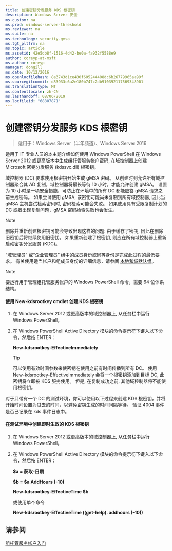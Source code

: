 ```yaml
---
title: 创建密钥分发服务 KDS 根密钥
description: Windows Server 安全
ms.custom: na
ms.prod: windows-server-threshold
ms.reviewer: na
ms.suite: na
ms.technology: security-gmsa
ms.tgt_pltfrm: na
ms.topic: article
ms.assetid: 42e5db8f-1516-4d42-be0a-fa932f5588e9
author: coreyp-at-msft
ms.author: coreyp
manager: dongill
ms.date: 10/12/2016
ms.openlocfilehash: 8a3743d1ce430f605244408dc6b26779965aa99f
ms.sourcegitcommit: d83933c6a2e180b747c2db910392117569348901
ms.translationtype: MT
ms.contentlocale: zh-CN
ms.lasthandoff: 08/06/2019
ms.locfileid: "68807871"
---
```

# <a name="create-the-key-distribution-services-kds-root-key"></a>创建密钥分发服务 KDS 根密钥

>适用于：Windows Server（半年频道）、Windows Server 2016

适用于 IT 专业人员的本主题介绍如何使用 Windows PowerShell 在 Windows Server 2012 或更高版本中生成组托管服务帐户密码, 在域控制器上创建 Microsoft 密钥分发服务 (kdssvc.dll) 根密钥。

域控制器 (DC) 要求使用根密钥开始生成 gMSA 密码。 从创建时到允许所有域控制器聚合其 AD 复制，域控制器将最长等待 10 小时，才能允许创建 gMSA。 设置为 10 小时是一项安全措施，可防止在环境中的所有 DC 都能应答 gMSA 请求之前生成密码。  如果尝试使用 gMSA, 该密钥可能尚未复制到所有域控制器, 因此当 gMSA 主机尝试检索密码时, 密码检索可能会失败。 如果使用具有受限复制计划的 DC 或者出现复制问题，gMSA 密码检索失败也会发生。

> [!NOTE]
> 删除并重新创建根密钥可能会导致出现这样的问题: 由于缓存了密钥, 因此在删除旧密钥后将继续使用旧密钥。 如果重新创建了根密钥, 则应在所有域控制器上重新启动密钥分发服务 (KDC)。

“域管理员” 或“企业管理员” 组中的成员身份或同等身份是完成此过程的最低要求。 有关使用适当帐户和组成员身份的详细信息，请参阅 [本地和域默认组](https://technet.microsoft.com/library/dd728026(WS.10).aspx)。

> [!NOTE]
> 要运行用于管理组托管服务帐户的 Windows PowerShell 命令，需要 64 位体系结构。

#### <a name="to-create-the-kds-root-key-using-the-add-kdsrootkey-cmdlet"></a>使用 New-kdsrootkey cmdlet 创建 KDS 根密钥

1.  在 Windows Server 2012 或更高版本的域控制器上, 从任务栏中运行 Windows PowerShell。

2.  在 Windows PowerShell Active Directory 模块的命令提示符下键入以下命令，然后按 ENTER：

    **New-kdsrootkey-EffectiveImmediately**

    > [!TIP]
    > 可以使用有效时间参数来使密钥在使用之前有时间传播到所有 DC。 使用 New-kdsrootkey-EffectiveImmediately 会将一个根密钥添加到目标 DC, 此密钥将立即被 KDS 服务使用。 但是, 在复制成功之前, 其他域控制器将不能使用根密钥。

对于只带有一个 DC 的测试环境，你可以使用以下过程来创建 KDS 根密钥，并将开始时间设置为过去的时间，以避免密钥生成的时间间隔等待。 验证 4004 事件是否已记录在 kds 事件日志中。

#### <a name="to-create-the-kds-root-key-in-a-test-environment-for-immediate-effectiveness"></a>在测试环境中创建即时生效的 KDS 根密钥

1.  在 Windows Server 2012 或更高版本的域控制器上, 从任务栏中运行 Windows PowerShell。

2.  在 Windows PowerShell Active Directory 模块的命令提示符下键入以下命令，然后按 ENTER：

    **$a = 获取-日期**

    **$b = $a AddHours (-10)**

    **New-kdsrootkey-EffectiveTime $b**

    或使用单个命令

    **New-kdsrootkey-EffectiveTime ((get-help). addhours (-10))**

## <a name="see-also"></a>请参阅
[组托管服务帐户入门](getting-started-with-group-managed-service-accounts.md)


